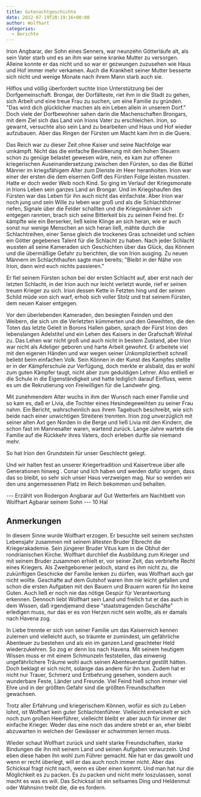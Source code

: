 ```yaml
---
title: Gutenachtgeschichte
date: 2012-07-19T20:19:16+00:00
author: Wolfhart
categories:
  - Berichte
---
```


Irion Angbarar, der Sohn eines Senners, war neunzehn Götterläufe alt, als sein Vater starb und es an ihm war seine kranke Mutter zu versorgen. Alleine konnte er das nicht und so war er gezwungen zuzusehen wie Haus und Hof immer mehr verkamen. Auch die Krankheit seiner Mutter besserte sich nicht und wenige Monate nach ihrem Mann starb auch sie.<!--more-->



Hilflos und völlig überfordert suchte Irion Unterstützung bei der Dorfgemeinschaft. Brongar, der Dorfälteste, riet ihm in die Stadt zu gehen, sich Arbeit und eine treue Frau zu suchen, um eine Familie zu gründen. "Das wird dich glücklicher machen als ein Leben allein in unserem Dorf." Doch viele der Dorfbewohner sahen darin die Machenschaften Brongars, mit dem Ziel sich das Land von Irions Vater zu erschleichen. Irion, so gewarnt, versuchte also sein Land zu bearbeiten und Haus und Hof wieder aufzubauen. Aber das Ringen der Fürsten um Macht kam ihm in die Quere.

Das Reich war zu dieser Zeit ohne Kaiser und seine Nachfolge war umkämpft. Nicht das die einfache Bevölkerung mit den hohen Steuern schon zu genüge belastet gewesen wäre, nein, es kam zur offenen kriegerischen Auseinandersetzung zwischen den Fürsten, so das die Büttel Männer im kriegsfähigem Alter zum Dienste im Heer heranholten. Irion war einer der ersten die dem eisernen Griff des Fürsten Folge leisten mussten. Hatte er doch weder Weib noch Kind. So ging im Verlauf der Kriegsmonate in Irions Leben sein ganzes Land an Brongar. Und im Kriegshaufen des Fürsten war das Leben für ihn auch nicht das einfachste. Aber Irion war noch jung und sein Wille zu leben war groß und als die Schlachthörner riefen, Signale über die Felder schallten und die Kriegsmänner sich entgegen rannten, brach sich seine Bitterkeit bis zu seinen Feind frei. Er kämpfte wie ein Berserker, ließ keine Klinge an sich heran, wie er auch sonst nur wenige Menschen an sich heran ließ, mähte durch die Schlachtreihen, einer Sense gleich die trockenes Gras schneidet und schien ein Götter gegebenes Talent für die Schlacht zu haben. Nach jeder Schlacht wussten all seine Kameraden sich Geschichten über das Glück, das Können und die übermäßige Gefahr zu berichten, die von Irion ausging. Zu neuen Männern im Schlachthaufen sagte man bereits; "Bleibt in der Nähe von Irion, dann wird euch nichts passieren."

Er fiel seinem Fürsten schon bei der ersten Schlacht auf, aber erst nach der letzten Schlacht, in der Irion auch nur leicht verletzt wurde, rief er seinen treuen Krieger zu sich. Irion dessen Kette in Fetzten hing und der seinen Schild müde von sich warf, erhob sich voller Stolz und trat seinem Fürsten, dem neuen Kaiser entgegen.

Vor den überlebenden Kameraden, den besiegten Feinden und den Weibern, die sich um die Verletzten kümmerten und den Geweihten, die den Toten das letzte Geleit in Borons Hallen gaben, sprach der Fürst Irion den lebenslangen Adelstitel und ein Lehen des Kaisers in der Grafschaft Winhal zu. Das Lehen war nicht groß und auch nicht in bestem Zustand, aber Irion war nicht als Adeliger geboren und harte Arbeit gewohnt. Er arbeitete viel mit den eigenen Händen und war wegen seiner Unkompliziertheit schnell beliebt beim einfachen Volk. Sein Können in der Kunst des Kampfes stellte er in der Kämpferschule zur Verfügung, doch merkte er alsbald, das er wohl zum guten Kämpfer taugt, nicht aber zum geduldigen Lehrer. Also entließ er die Schule in die Eigenständigkeit und hatte lediglich darauf Einfluss, wenn es um die Rekrutierung von Freiwilligen für die Landwehr ging.

Mit zunehmendem Alter wuchs in ihm der Wunsch nach einer Familie und so kam es, daß er Livia, die Tochter eines Hesindegeweihten zu seiner Frau nahm. Ein Bericht, wahrscheinlich aus ihrem Tagebuch beschreibt, wie sich beide nach einer unwichtigen Streiterei trennten. Irion zog unverzüglich mit seiner alten Axt gen Norden in die Berge und ließ Livia mit den Kindern, die schon fast im Mannesalter waren, wartend zurück. Lange Jahre wartete die Familie auf die Rückkehr ihres Vaters, doch erleben durfte sie niemand mehr.

So hat Irion den Grundstein für unser Geschlecht gelegt.

Und wir halten fest an unserer Kriegertradition und Kaisertreue über alle Generationen hinweg . Conar und Ich haben und werden dafür sorgen, dass das so bleibt, so sehr sich unser Haus verzweigen mag. Nur so werden wir den uns angemessenen Platz im Reich bekommen und behalten.

--- Erzählt von Rodergon Angbarar auf Gut Wetterfels am Nachtbett von Wolfhart Agbarar seinem Sohn --- 10 Hal

## Anmerkungen

In diesem Sinne wurde Wolfhart erzogen. Er besuchte seit seinem sechsten Lebensjahr zusammen mit seinem ältesten Bruder Elbrecht die Kriegerakademie. Sein jüngerer Bruder Vitus kam in die Obhut der rondrianischen Kirche. Wolfhart durchlief die Ausbildung zum Krieger und mit seinem Bruder zusammen erhielt er, vor seiner Zeit, das verbriefte Recht eines Kriegers. Als Zweitgeborener jedoch, stand es ihm nicht zu, die zukünftigen Geschicke der Familie lenken zu dürfen, was Wolfhart auch gar nicht wollte. Geschäfte auf dem Gutshof waren ihm nie leicht gefallen und schon die ersten Aufgaben mit den Bauern und Brauern waren für ihn keine Guten. Auch ließ er noch nie das nötige Gespür für Verantwortung erkennen. Dennoch liebt Wolfhart sein Land und freilich tut er das auch in dem Wissen, daß irgendjemand diese "staatstragenden Geschäfte" erledigen muss, nur das er es von Herzen nicht sein wollte, als er damals nach Havena zog.

In Liebe trennte er sich von seiner Familie um das Kaiserreich kennen zulernen und vielleicht auch, so träumte er zumindest, um gefährliche Abenteuer zu bestehen und als ein im ganzen Land geachteter Held wiederzukehren. So zog er denn los nach Havena. Mit seinem heutigem Wissen muss er mit einem Schmunzeln feststellen, das einwenig ungefährlichere Träume wohl auch seinen Abenteuerdurst gestillt hätten. Doch beklagt er sich nicht, solange das andere für ihn tun. Zudem hat er nicht nur Trauer, Schmerz und Entbehrung gesehen, sondern auch wunderbare Feste, Länder und Freunde. Viel Feind hieß schon immer viel Ehre und in der größten Gefahr sind die größten Freundschaften gewachsen.

Trotz aller Erfahrung und kriegerischem Können, wofür es sich zu Leben lohnt, ist Wolfhart kein guter Schlachtenführer. Vielleicht entwickelt er sich noch zum großen Heerführer, vielleicht bleibt er aber auch für immer der einfache Krieger. Weder das eine noch das andere strebt er an, eher bleibt abzuwarten in welchen der Gewässer er schwimmen lernen muss.

Wieder schaut Wolfhart zurück und sieht starke Freundschaften, starke Bindungen die ihn mit seinem Land und seinen Aufgaben verwurzeln. Und eben diese haben ihn wohl zum Führer gemacht. Nie hat er das gewollt und wenn er recht überlegt, will er das auch noch immer nicht. Aber das Schicksal fragt nicht nach, wenn es über einen kommt. Und man hat nur die Möglichkeit es zu packen. Es zu packen und nicht mehr loszulassen, sonst macht es was es will. Das Schicksal ist ein seltsames Ding und Heldenmut oder Wahnsinn treibt die, die es fordern.
